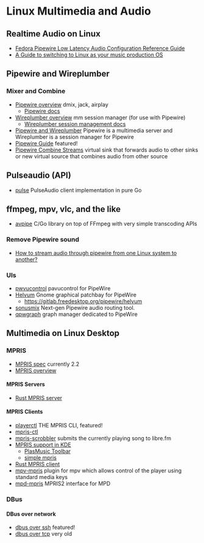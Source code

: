 # Linux Multimedia and Audio

## Realtime Audio on Linux

* [Fedora Pipewire Low Latency Audio Configuration Reference Guide](https://linuxmusicians.com/viewtopic.php?t=27121)
* [A Guide to switching to Linux as your music production OS](https://www.kvraudio.com/forum/viewtopic.php?t=555691)

## Pipewire and Wireplumber

### Mixer and Combine

* [Pipewire overview](https://wiki.archlinux.org/title/PipeWire) dmix, jack, airplay
  + [Pipewire docs](https://docs.pipewire.org/page_overview.html)
* [Wireplumber overview](https://wiki.archlinux.org/title/WirePlumber) mm session manager (for use with Pipewire)
  + [Wireplumber session management docs](https://pipewire.pages.freedesktop.org/wireplumber/design/understanding_session_management.html)
* [Pipewire and Wireplumber](https://www.freedesktop.org/wiki/Software/PipeWire/) Pipewire is a multimedia server and Wireplumber is a session manager for Pipewire
* [Pipewire Guide](https://github.com/mikeroyal/PipeWire-Guide#pipewire-tools) featured!
* [Pipewire Combine Streams](https://docs.pipewire.org/page_module_combine_stream.html)
  virtual sink that forwards audio to other sinks or new virtual source that combines audio from other source

## Pulseaudio (API)

* [pulse](https://github.com/jfreymuth/pulse)
  PulseAudio client implementation in pure Go


## ffmpeg, mpv, vlc, and the like

* [avpipe](https://github.com/eluv-io/avpipe)
  C/Go library on top of FFmpeg with very simple transcoding APIs

### Remove Pipewire sound

* [How to stream audio through pipewire from one Linux system to another?](https://superuser.com/questions/1713253/how-to-stream-audio-through-pipewire-from-one-linux-system-to-another)

### UIs

* [pwvucontrol](https://github.com/saivert/pwvucontrol)
  pavucontrol for PipeWire
* [Helvum](https://flathub.org/apps/org.pipewire.Helvum)
  Gnome graphical patchbay for PipeWire
  + https://gitlab.freedesktop.org/pipewire/helvum
* [sonusmix](https://codeberg.org/sonusmix/sonusmix)
  Next-gen Pipewire audio routing tool.
* [qpwgraph](https://gitlab.freedesktop.org/rncbc/qpwgraph)
  graph manager dedicated to PipeWire


## Multimedia on Linux Desktop

### MPRIS

* [MPRIS spec](https://specifications.freedesktop.org/mpris-spec/latest/) currently 2.2
* [MPRIS overview](https://wiki.archlinux.org/title/MPRIS)

#### MPRIS Servers

* [Rust MPRIS server](https://github.com/SeaDve/mpris-server)

#### MPRIS Clients

* [playerctl](https://github.com/altdesktop/playerctl) THE MPRIS CLI, featured!
* [mpris-ctl](https://github.com/mariusor/mpris-ctl)
* [mpris-scrobbler](https://github.com/mariusor/mpris-scrobbler)
  submits the currently playing song to libre.fm 
* [MPRIS support in KDE](https://community.kde.org/MPRIS)
  + [PlasMusic Toolbar](https://github.com/ccatterina/plasmusic-toolbar)
  + [simple mpris](https://github.com/slbillups/simple-mpris)
* [Rust MPRIS client](https://github.com/Mange/mpris-rs)
* [mpv-mpris](https://github.com/hoyon/mpv-mpris)
  plugin for mpv which allows control of the player using standard media keys
* [mpd-mpris](https://github.com/natsukagami/mpd-mpris) 
  MPRIS2 interface for MPD

### DBus

#### DBus over network

* [dbus over ssh](https://nikhilism.com/post/2023/remote-dbus-notifications/) featured!
* [dbus over tcp](https://stackoverflow.com/questions/10158684/connecting-to-dbus-over-tcp) very old

